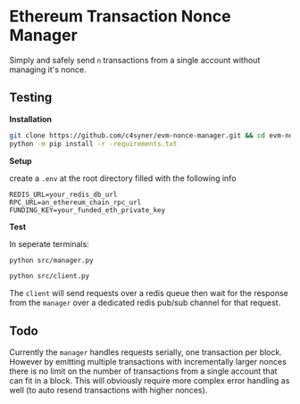 # Ethereum Transaction Nonce Manager
Simply and safely send `n` transactions from a single account without managing it's nonce.

## Testing
**Installation**
```bash
git clone https://github.com/c4syner/evm-nonce-manager.git && cd evm-nonce-manager
python -m pip install -r -requirements.txt
```
**Setup**

create a `.env` at the root directory filled with the following info
```
REDIS_URL=your_redis_db_url
RPC_URL=an_ethereum_chain_rpc_url
FUNDING_KEY=your_funded_eth_private_key
```
**Test**

In seperate terminals:
```bash
python src/manager.py
```
```bash
python src/client.py
```
The `client` will send requests over a redis queue then wait for the response from the `manager` over a dedicated redis pub/sub channel for that request. 

## Todo

Currently the `manager` handles requests serially, one transaction per block. However by emitting multiple transactions with incrementally larger nonces there is no limit on the number of transactions from a single account that can fit in a block. This will obviously require more complex error handling as well (to auto resend transactions with higher nonces).

